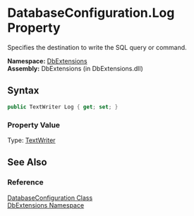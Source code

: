 DatabaseConfiguration.Log Property
==================================
Specifies the destination to write the SQL query or command.

**Namespace:** [DbExtensions][1]  
**Assembly:** DbExtensions (in DbExtensions.dll)

Syntax
------

```csharp
public TextWriter Log { get; set; }
```

### Property Value
Type: [TextWriter][2]

See Also
--------

### Reference
[DatabaseConfiguration Class][3]  
[DbExtensions Namespace][1]  

[1]: ../README.md
[2]: http://msdn.microsoft.com/en-us/library/ywxh2328
[3]: README.md